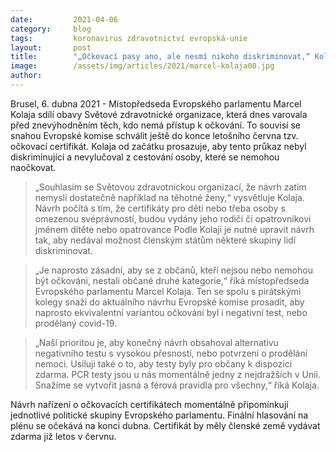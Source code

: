 ```yaml
---
date:         2021-04-06 
category:     blog
tags:         koronavirus zdravotnictví evropská-unie
layout:       post
title:        "„Očkovací pasy ano, ale nesmí nikoho diskriminovat,“ Kolaja sdílí obavy WHO"
image:        /assets/img/articles/2021/marcel-kolaja00.jpg
author:       
---
```




Brusel, 6. dubna 2021 - Místopředseda Evropského parlamentu Marcel Kolaja sdílí obavy Světové zdravotnické organizace, která dnes varovala před znevýhodněním těch, kdo nemá přístup k očkování. To souvisí se snahou Evropské komise schválit ještě do konce letošního června tzv. očkovací certifikát. Kolaja od začátku prosazuje, aby tento průkaz nebyl diskriminující a nevylučoval z cestování osoby, které se nemohou naočkovat.

> „Souhlasím se Světovou zdravotnickou organizací, že návrh zatím nemyslí dostatečně například na těhotné ženy,“ vysvětluje Kolaja. Návrh počítá s tím, že certifikáty pro děti nebo třeba osoby s omezenou svéprávností, budou vydány jeho rodiči či opatrovníkovi jménem dítěte nebo opatrovance Podle Kolaji je nutné upravit návrh tak, aby nedával možnost členským státům některé skupiny lidí diskriminovat.

> „Je naprosto zásadní, aby se z občanů, kteří nejsou nebo nemohou být očkováni, nestali občané druhé kategorie,“ říká místopředseda Evropského parlamentu Marcel Kolaja. Ten se spolu s pirátskými kolegy snaží do aktuálního návrhu Evropské komise prosadit, aby naprosto ekvivalentní variantou očkování byl i negativní test, nebo prodělaný covid-19.

> „Naší prioritou je, aby konečný návrh obsahoval alternativu negativního testu s vysokou přesností, nebo potvrzení o prodělání nemoci. Usiluji také o to, aby testy byly pro občany k dispozici zdarma. PCR testy jsou u nás momentálně jedny z nejdražších v Unii. Snažíme se vytvořit jasná a férová pravidla pro všechny,“ říká Kolaja.

Návrh nařízení o očkovacích certifikátech momentálně připomínkují jednotlivé politické skupiny Evropského parlamentu. Finální hlasování na plénu se očekává na konci dubna. Certifikát by měly členské země vydávat zdarma již letos v červnu.
